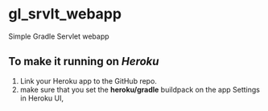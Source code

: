 # gl_srvlt_webapp
Simple Gradle Servlet webapp

## To make it running on _Heroku_
1. Link your Heroku app to the GitHub repo.
2. make sure that you set the <b>heroku/gradle</b> buildpack on the app Settings in Heroku UI,
